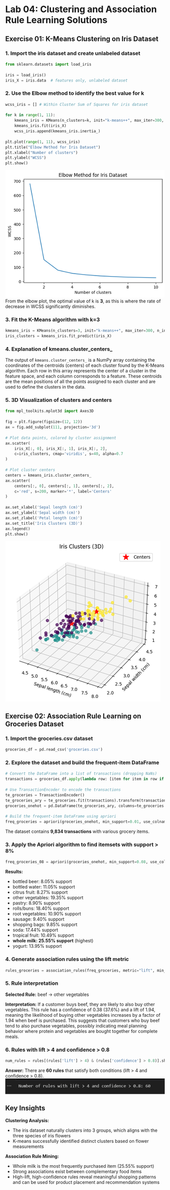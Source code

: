 # Lab 04: Clustering and Association Rule Learning Solutions

## Exercise 01: K-Means Clustering on Iris Dataset

### 1. Import the iris dataset and create unlabeled dataset

```python
from sklearn.datasets import load_iris

iris = load_iris()
iris_X = iris.data  # features only, unlabeled dataset
```

### 2. Use the Elbow method to identify the best value for k

```python
wcss_iris = [] # Within Cluster Sum of Squares for iris dataset

for k in range(1, 11):
    kmeans_iris = KMeans(n_clusters=k, init="k-means++", max_iter=300, n_init=10, random_state=0)
    kmeans_iris.fit(iris_X)
    wcss_iris.append(kmeans_iris.inertia_)

plt.plot(range(1, 11), wcss_iris)
plt.title("Elbow Method for Iris Dataset")
plt.xlabel("Number of clusters")
plt.ylabel("WCSS")
plt.show()
```
![alt text](image-3.png)
From the elbow plot, the optimal value of k is **3**, as this is where the rate of decrease in WCSS significantly diminishes.

### 3. Fit the K-Means algorithm with k=3

```python
kmeans_iris = KMeans(n_clusters=3, init="k-means++", max_iter=300, n_init=10, random_state=0)
iris_clusters = kmeans_iris.fit_predict(iris_X)
```

### 4. Explanation of kmeans.cluster_centers_

The output of `kmeans.cluster_centers_` is a NumPy array containing the coordinates of the centroids (centers) of each cluster found by the K-Means algorithm. Each row in this array represents the center of a cluster in the feature space, and each column corresponds to a feature. These centroids are the mean positions of all the points assigned to each cluster and are used to define the clusters in the data.

### 5. 3D Visualization of clusters and centers

```python
from mpl_toolkits.mplot3d import Axes3D

fig = plt.figure(figsize=(12, 12))
ax = fig.add_subplot(111, projection='3d')

# Plot data points, colored by cluster assignment
ax.scatter(
    iris_X[:, 0], iris_X[:, 1], iris_X[:, 2],
    c=iris_clusters, cmap='viridis', s=40, alpha=0.7
)

# Plot cluster centers
centers = kmeans_iris.cluster_centers_
ax.scatter(
    centers[:, 0], centers[:, 1], centers[:, 2],
    c='red', s=200, marker='*', label='Centers'
)

ax.set_xlabel('Sepal length (cm)')
ax.set_ylabel('Sepal width (cm)')
ax.set_zlabel('Petal length (cm)')
ax.set_title('Iris Clusters (3D)')
ax.legend()
plt.show()
```
![alt text](image-4.png)
## Exercise 02: Association Rule Learning on Groceries Dataset

### 1. Import the groceries.csv dataset

```python
groceries_df = pd.read_csv('groceries.csv')
```

### 2. Explore the dataset and build the frequent-item DataFrame

```python
# Convert the DataFrame into a list of transactions (dropping NaNs)
transactions = groceries_df.apply(lambda row: [item for item in row if pd.notnull(item)], axis=1).tolist()

# Use TransactionEncoder to encode the transactions
te_groceries = TransactionEncoder()
te_groceries_ary = te_groceries.fit(transactions).transform(transactions)
groceries_onehot = pd.DataFrame(te_groceries_ary, columns=te_groceries.columns_)

# Build the frequent-item DataFrame using apriori
freq_groceries = apriori(groceries_onehot, min_support=0.01, use_colnames=True)
```

The dataset contains **9,834 transactions** with various grocery items.

### 3. Apply the Apriori algorithm to find itemsets with support > 8%

```python
freq_groceries_08 = apriori(groceries_onehot, min_support=0.08, use_colnames=True)
```

**Results:**
- bottled beer: 8.05% support
- bottled water: 11.05% support
- citrus fruit: 8.27% support
- other vegetables: 19.35% support
- pastry: 8.90% support
- rolls/buns: 18.40% support
- root vegetables: 10.90% support
- sausage: 9.40% support
- shopping bags: 9.85% support
- soda: 17.44% support
- tropical fruit: 10.49% support
- **whole milk: 25.55% support** (highest)
- yogurt: 13.95% support

### 4. Generate association rules using the lift metric

```python
rules_groceries = association_rules(freq_groceries, metric="lift", min_threshold=1)
```

### 5. Rule interpretation

**Selected Rule:** beef → other vegetables

**Interpretation:**
If a customer buys beef, they are likely to also buy other vegetables. This rule has a confidence of 0.38 (37.6%) and a lift of 1.94, meaning the likelihood of buying other vegetables increases by a factor of 1.94 when beef is purchased. This suggests that customers who buy beef tend to also purchase vegetables, possibly indicating meal planning behavior where protein and vegetables are bought together for complete meals.

### 6. Rules with lift > 4 and confidence > 0.8

```python
num_rules = rules[(rules['lift'] > 4) & (rules['confidence'] > 0.8)].shape[0]
```

**Answer:** There are **60 rules** that satisfy both conditions (lift > 4 and confidence > 0.8).
![alt text](image-5.png)
## Key Insights

**Clustering Analysis:**
- The iris dataset naturally clusters into 3 groups, which aligns with the three species of iris flowers
- K-means successfully identified distinct clusters based on flower measurements

**Association Rule Mining:**
- Whole milk is the most frequently purchased item (25.55% support)
- Strong associations exist between complementary food items
- High-lift, high-confidence rules reveal meaningful shopping patterns and can be used for product placement and recommendation systems